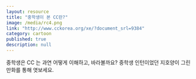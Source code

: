 ```yaml
---
layout: resource
title: "중학생이 본 CC란?"
image: /media/rc4.png
link: "http://www.cckorea.org/xe/?document_srl=9384"
category: cartoon
published: true
description: null
---
```



중학생은 CC 는 과연 어떻게 이해하고, 바라볼까요? 중학생 인턴이었던 지호양이 그린 만화를 통해 엿보세요.
